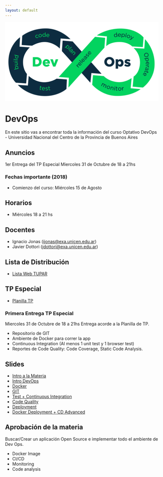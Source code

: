 ```yaml
---
layout: default
---
```



![DevOps](assets/img/devops.png)

# DevOps
En este sitio vas a encontrar toda la información del curso Optativo DevOps - Universidad Nacional del Centro de la Provincia de Buenos Aires


## Anuncios
<!-- Este Miercoles 29/05 hay clases de 18 a 21hs. -->
1er Entrega del TP Especial Miercoles 31 de Octubre de 18 a 21hs

### Fechas importante (2018)
* Comienzo del curso: Miércoles 15 de Agosto

## Horarios
* Miércoles 18 a 21 hs

## Docentes
* Ignacio Jonas (ijonas@exa.unicen.edu.ar)
* Javier Dottori (jdottori@exa.unicen.edu.ar)
<!-- * Alejandro Perez (ajperez@exa.unicen.edu.ar) -->

## Lista de Distribución
* [Lista Web TUPAR](https://groups.google.com/forum/#!forum/web-tupar)

## TP Especial
* [Planilla TP](https://docs.google.com/spreadsheets/d/1RZGINbcWps2Lm-d0Z0b-RoO-KRC3PB8GWJDxGUBf_8Q/edit?usp=sharing)
### Primera Entrega TP Especial
Miercoles 31 de Octubre de 18 a 21hs
Entrega acorde a la Planilla de TP.
- Repositorio de GIT
- Ambiente de Docker para correr la app
- Continuous Integration (Al menos 1 unit test y 1 browser test)
- Reportes de Code Quality: Code Coverage, Static Code Analysis.

## Slides
* [Intro a la Materia](https://docs.google.com/presentation/d/1cKNHMouFVnLyVN2r84s5ZPp4qrBTmOy6EnGaP0Zcp5Y/edit?usp=sharing)
* [Intro DevOps](https://docs.google.com/presentation/d/1NiAHg6OEWfenwKpXPR4GuF6BSpzooSRygwuvcb5zXNA/edit?usp=sharing)
* [Docker](https://docs.google.com/presentation/d/1Vy6YNAyf0m4TxSnXgDZQ6to3enJ4sABaNypviw_ApI0/edit?usp=sharing)
* [GIT](https://docs.google.com/presentation/d/1Zjg0tZ8OU1ZIfATVgRilxTdgDYOSC_lGRmHriaNdeqU/edit#slide=id.p73)
* [Test + Continuous Integration](https://docs.google.com/presentation/d/1ilapjhoV9VMpNLqBgxlXnOyr_jnvc8qoB4fZphOeUeI/edit?usp=sharing)
* [Code Quality](https://docs.google.com/presentation/d/1VGrtGOMmbNy-BBryiNqyVNKUKV59wwhbnLZUjSRGRtY/edit?usp=sharing)
* [Deployment](https://docs.google.com/presentation/d/1OaubIrUH7FYAnMmeA4aZJHnYOfZevtF0SYELhsAHR28/edit?usp=sharing)
* [Docker Deployment + CD Advanced](https://docs.google.com/presentation/d/1Mwwik_7Pn8tg8RT4e45s-CHzqegYWCGTMHVB_yqMFeQ/edit?usp=sharing)
## Aprobación de la materia
Buscar/Crear un aplicación Open Source e implementar todo el ambiente de Dev Ops.
* Docker Image
* CI/CD
* Monitoring
* Code analysis 




